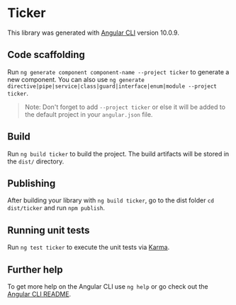 # Ticker

This library was generated with [Angular CLI](https://github.com/angular/angular-cli) version 10.0.9.

## Code scaffolding

Run `ng generate component component-name --project ticker` to generate a new component. You can also use `ng generate directive|pipe|service|class|guard|interface|enum|module --project ticker`.
> Note: Don't forget to add `--project ticker` or else it will be added to the default project in your `angular.json` file. 

## Build

Run `ng build ticker` to build the project. The build artifacts will be stored in the `dist/` directory.

## Publishing

After building your library with `ng build ticker`, go to the dist folder `cd dist/ticker` and run `npm publish`.

## Running unit tests

Run `ng test ticker` to execute the unit tests via [Karma](https://karma-runner.github.io).

## Further help

To get more help on the Angular CLI use `ng help` or go check out the [Angular CLI README](https://github.com/angular/angular-cli/blob/master/README.md).
